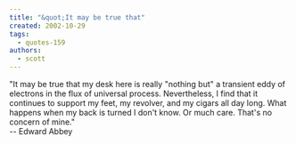 ```yaml
---
title: "&quot;It may be true that"
created: 2002-10-29
tags: 
  - quotes-159
authors: 
  - scott
---
```


"It may be true that my desk here is really "nothing but" a transient eddy of electrons in the flux of universal process. Nevertheless, I find that it continues to support my feet, my revolver, and my cigars all day long. What happens when my back is turned I don't know. Or much care. That's no concern of mine."  
\-- Edward Abbey
